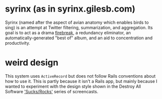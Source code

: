 syrinx (as in syrinx.gilesb.com)
================================

Syrinx (named after the aspect of avian anatomy which
enables birds to sing) is an attempt at Twitter filtering,
summarization, and aggregation. Its goal is to act as a drama
[firebreak](http://en.wikipedia.org/wiki/Firebreak), a redundancy
eliminator, an automatically-generated "best of" album, and an aid to
concentration and productivity.

weird design
============

This system uses `ActiveRecord` but does not follow Rails
conventions about how to use it. This is partly because it
isn't a Rails app, but mainly because I wanted to experiment
with the design style shown in the Destroy All Software
['Sucks/Rocks'](https://www.destroyallsoftware.com/screencasts/catalog/sucks-rocks-1-the-rails-app)
series of screencasts.

